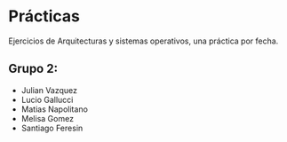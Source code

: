 # Prácticas

Ejercicios de Arquitecturas y sistemas operativos, una práctica por fecha.


## Grupo 2:

- Julian Vazquez
- Lucio Gallucci
- Matias Napolitano
- Melisa Gomez
- Santiago Feresin
